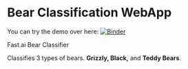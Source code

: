 # Bear Classification WebApp

You can try the demo over here:
[![Binder](https://mybinder.org/badge_logo.svg)](https://mybinder.org/v2/gh/amitdamri/FastAI-Repo/main?urlpath=%2Fvoila%2Frender%2Fbears-classifier.ipynb)

Fast.ai Bear Classifier

Classifies 3 types of bears.
**Grizzly, Black,** and **Teddy Bears**.
